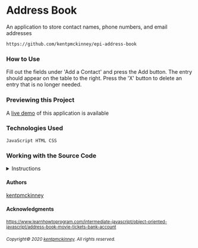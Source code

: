 
# Address Book

An application to store contact names, phone numbers, and email addresses

    https://github.com/kentpmckinney/epi-address-book

### How to Use
Fill out the fields under 'Add a Contact' and press the Add button. The entry should appear on the table to the right. Press the 'X' button to delete an entry that is no longer needed.

### Previewing this Project


A [live demo](https://kentpmckinney.github.io/epi-address-book) of this application is available

### Technologies Used

  <code>JavaScript
HTML
CSS</code>

### Working with the Source Code

<details>
  <summary>Instructions</summary>

  <br>
  The following are suggestions to help set up a development environment for this project. Steps will differ slightly depending on the operating system.

  ### Prerequisites

  The following software must be installed and properly configured on the target machine. 

   * An updated web browser (Internet Explorer may not be compatible)
 * Git (recommended)

  ### Setting up a Development Environment

  1. Download a copy of the source code from: https://github.com/kentpmckinney/epi-address-book or clone using the repository link: https://github.com/kentpmckinney/epi-address-book.git
1. Launch a new tab in a web browser
1. Select to open a file location and navigate to the folder location of the source files
1. Choose the file <code>index.html</code>

  ### Deployment

  Run the command <code>npm run build</code> to build a production version of the application under <code>./build</code>

</details>

#### Authors

[kentpmckinney](https://github.com/kentpmckinney)

#### Acknowledgments

<sub>https://www.learnhowtoprogram.com/intermediate-javascript/object-oriented-javascript/address-book-movie-tickets-bank-account</sub>

###### <sub>Copyright&copy; 2020 [kentpmckinney](https://github.com/kentpmckinney). All rights reserved.</sub>